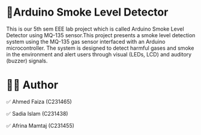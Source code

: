 # 🚪Arduino Smoke Level Detector 

  This is our 5th sem EEE lab project which is called Arduino Smoke Level Detector using MQ-135 sensor.This project presents a smoke level detection system using the MQ-135 gas sensor interfaced with an Arduino microcontroller.
  The system is designed to detect harmful gases and smoke in the environment and alert users through visual (LEDs, LCD) and auditory (buzzer) signals.
  
# 👨‍💻 Author
✅ Ahmed Faiza  (C231465)

✅ Sadia Islam  (C231438)

✅ Afrina Mamtaj (C231455)
